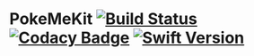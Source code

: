 # PokeMeKit [![Build Status](https://travis-ci.org/pokemeapp/PokeMeKit.svg?branch=master)](https://travis-ci.org/pokemeapp/PokeMeKit) [![Codacy Badge](https://api.codacy.com/project/badge/Grade/257c6340b43a45778e79d2c25a699d2e)](https://www.codacy.com/app/realdiwin/PokeMeApp?utm_source=github.com&amp;utm_medium=referral&amp;utm_content=pokemeapp/PokeMeApp&amp;utm_campaign=Badge_Grade) [![Swift Version](https://img.shields.io/badge/Swift-4.0-brightgreen.svg)](https://swift.org/)
 
